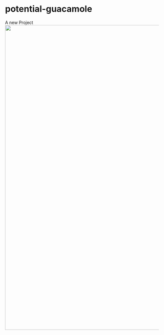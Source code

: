 # potential-guacamole
A new Project
<img src="https://user-images.githubusercontent.com/61787056/77071653-70a46900-6a12-11ea-95b7-dab4bf1f4de4.jpg" width=600 height=1000>

